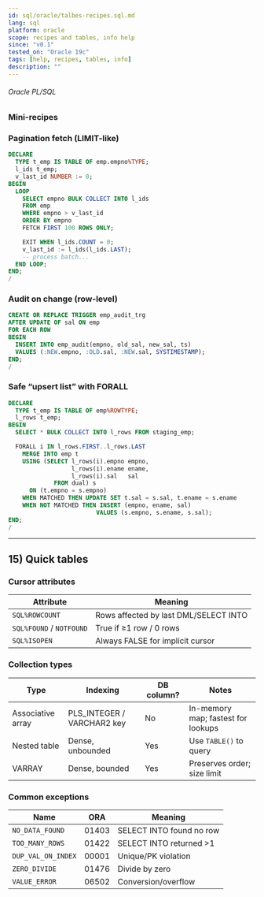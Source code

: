 ```yaml
---
id: sql/oracle/talbes-recipes.sql.md
lang: sql
platform: oracle
scope: recipes and tables, info help
since: "v0.1"
tested_on: "Oracle 19c"
tags: [help, recipes, tables, info]
description: ""
---
```

###### Oracle PL/SQL

### Mini-recipes

### Pagination fetch (LIMIT-like)

```sql
DECLARE
  TYPE t_emp IS TABLE OF emp.empno%TYPE;
  l_ids t_emp;
  v_last_id NUMBER := 0;
BEGIN
  LOOP
    SELECT empno BULK COLLECT INTO l_ids
    FROM emp
    WHERE empno > v_last_id
    ORDER BY empno
    FETCH FIRST 100 ROWS ONLY;

    EXIT WHEN l_ids.COUNT = 0;
    v_last_id := l_ids(l_ids.LAST);
    -- process batch...
  END LOOP;
END;
/
```

### Audit on change (row-level)

```sql
CREATE OR REPLACE TRIGGER emp_audit_trg
AFTER UPDATE OF sal ON emp
FOR EACH ROW
BEGIN
  INSERT INTO emp_audit(empno, old_sal, new_sal, ts)
  VALUES (:NEW.empno, :OLD.sal, :NEW.sal, SYSTIMESTAMP);
END;
/
```

### Safe “upsert list” with FORALL

```sql
DECLARE
  TYPE t_emp IS TABLE OF emp%ROWTYPE;
  l_rows t_emp;
BEGIN
  SELECT * BULK COLLECT INTO l_rows FROM staging_emp;

  FORALL i IN l_rows.FIRST..l_rows.LAST
    MERGE INTO emp t
    USING (SELECT l_rows(i).empno empno,
                  l_rows(i).ename ename,
                  l_rows(i).sal   sal
             FROM dual) s
      ON (t.empno = s.empno)
    WHEN MATCHED THEN UPDATE SET t.sal = s.sal, t.ename = s.ename
    WHEN NOT MATCHED THEN INSERT (empno, ename, sal)
                         VALUES (s.empno, s.ename, s.sal);
END;
/
```

---

## 15) Quick tables

### Cursor attributes

| Attribute | Meaning |
| --- | --- |
| `SQL%ROWCOUNT` | Rows affected by last DML/SELECT INTO |
| `SQL%FOUND` / `NOTFOUND` | True if ≥1 row / 0 rows |
| `SQL%ISOPEN` | Always FALSE for implicit cursor |

### Collection types

| Type | Indexing | DB column? | Notes |
| --- | --- | --- | --- |
| Associative array | PLS\_INTEGER / VARCHAR2 key | No  | In-memory map; fastest for lookups |
| Nested table | Dense, unbounded | Yes | Use `TABLE()` to query |
| VARRAY | Dense, bounded | Yes | Preserves order; size limit |

### Common exceptions

| Name | ORA | Meaning |
| --- | --- | --- |
| `NO_DATA_FOUND` | 01403 | SELECT INTO found no row |
| `TOO_MANY_ROWS` | 01422 | SELECT INTO returned >1 |
| `DUP_VAL_ON_INDEX` | 00001 | Unique/PK violation |
| `ZERO_DIVIDE` | 01476 | Divide by zero |
| `VALUE_ERROR` | 06502 | Conversion/overflow |